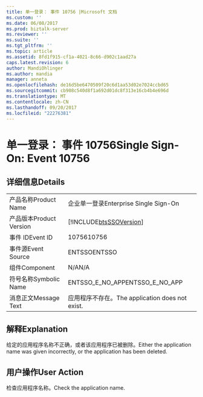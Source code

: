 ```yaml
---
title: 单一登录： 事件 10756 |Microsoft 文档
ms.custom: ''
ms.date: 06/08/2017
ms.prod: biztalk-server
ms.reviewer: ''
ms.suite: ''
ms.tgt_pltfrm: ''
ms.topic: article
ms.assetid: 8fd1f915-cf1a-4021-8c66-d902c1aad27a
caps.latest.revision: 6
author: MandiOhlinger
ms.author: mandia
manager: anneta
ms.openlocfilehash: de16d5be6470509f20c6d1aa53d02e7024ccbd65
ms.sourcegitcommit: cb908c540d8f1a692d01dc8f313e16cb4b4e696d
ms.translationtype: MT
ms.contentlocale: zh-CN
ms.lasthandoff: 09/20/2017
ms.locfileid: "22276381"
---
```

# <a name="single-sign-on-event-10756"></a><span data-ttu-id="5e9f1-102">单一登录： 事件 10756</span><span class="sxs-lookup"><span data-stu-id="5e9f1-102">Single Sign-On: Event 10756</span></span>
## <a name="details"></a><span data-ttu-id="5e9f1-103">详细信息</span><span class="sxs-lookup"><span data-stu-id="5e9f1-103">Details</span></span>  
  
|||  
|-|-|  
|<span data-ttu-id="5e9f1-104">产品名称</span><span class="sxs-lookup"><span data-stu-id="5e9f1-104">Product Name</span></span>|<span data-ttu-id="5e9f1-105">企业单一登录</span><span class="sxs-lookup"><span data-stu-id="5e9f1-105">Enterprise Single Sign-On</span></span>|  
|<span data-ttu-id="5e9f1-106">产品版本</span><span class="sxs-lookup"><span data-stu-id="5e9f1-106">Product Version</span></span>|[!INCLUDE[btsSSOVersion](../includes/btsssoversion-md.md)]|  
|<span data-ttu-id="5e9f1-107">事件 ID</span><span class="sxs-lookup"><span data-stu-id="5e9f1-107">Event ID</span></span>|<span data-ttu-id="5e9f1-108">10756</span><span class="sxs-lookup"><span data-stu-id="5e9f1-108">10756</span></span>|  
|<span data-ttu-id="5e9f1-109">事件源</span><span class="sxs-lookup"><span data-stu-id="5e9f1-109">Event Source</span></span>|<span data-ttu-id="5e9f1-110">ENTSSO</span><span class="sxs-lookup"><span data-stu-id="5e9f1-110">ENTSSO</span></span>|  
|<span data-ttu-id="5e9f1-111">组件</span><span class="sxs-lookup"><span data-stu-id="5e9f1-111">Component</span></span>|<span data-ttu-id="5e9f1-112">N/A</span><span class="sxs-lookup"><span data-stu-id="5e9f1-112">N/A</span></span>|  
|<span data-ttu-id="5e9f1-113">符号名称</span><span class="sxs-lookup"><span data-stu-id="5e9f1-113">Symbolic Name</span></span>|<span data-ttu-id="5e9f1-114">ENTSSO_E_NO_APP</span><span class="sxs-lookup"><span data-stu-id="5e9f1-114">ENTSSO_E_NO_APP</span></span>|  
|<span data-ttu-id="5e9f1-115">消息正文</span><span class="sxs-lookup"><span data-stu-id="5e9f1-115">Message Text</span></span>|<span data-ttu-id="5e9f1-116">应用程序不存在。</span><span class="sxs-lookup"><span data-stu-id="5e9f1-116">The application does not exist.</span></span>|  
  
## <a name="explanation"></a><span data-ttu-id="5e9f1-117">解释</span><span class="sxs-lookup"><span data-stu-id="5e9f1-117">Explanation</span></span>  
 <span data-ttu-id="5e9f1-118">给定的应用程序名称不正确，或者该应用程序已被删除。</span><span class="sxs-lookup"><span data-stu-id="5e9f1-118">Either the application name was given incorrectly, or the application has been deleted.</span></span>  
  
## <a name="user-action"></a><span data-ttu-id="5e9f1-119">用户操作</span><span class="sxs-lookup"><span data-stu-id="5e9f1-119">User Action</span></span>  
 <span data-ttu-id="5e9f1-120">检查应用程序名称。</span><span class="sxs-lookup"><span data-stu-id="5e9f1-120">Check the application name.</span></span>